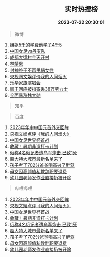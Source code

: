 <div align="center"><h2>实时热搜榜</h2><h4>2023-07-22 20:30:01</h4></div>

> 微博  

1. [姐姐5千的学费他学了4千5](https://s.weibo.com/weibo?q=%23%E5%A7%90%E5%A7%905%E5%8D%83%E7%9A%84%E5%AD%A6%E8%B4%B9%E4%BB%96%E5%AD%A6%E4%BA%864%E5%8D%835%23&t=31&band_rank=1&Refer=top)<br />
2. [中国女足vs丹麦队](https://s.weibo.com/weibo?q=%23%E4%B8%AD%E5%9B%BD%E5%A5%B3%E8%B6%B3vs%E4%B8%B9%E9%BA%A6%E9%98%9F%23&t=31&band_rank=2&Refer=top)<br />
3. [成都大运村今天开村](https://s.weibo.com/weibo?q=%23%E6%88%90%E9%83%BD%E5%A4%A7%E8%BF%90%E6%9D%91%E4%BB%8A%E5%A4%A9%E5%BC%80%E6%9D%91%23&t=31&band_rank=3&Refer=top)<br />
4. [林靖恩](https://s.weibo.com/weibo?q=%E6%9E%97%E9%9D%96%E6%81%A9&t=31&band_rank=4&Refer=top)<br />
5. [封神终于不再甩锅女性](https://s.weibo.com/weibo?q=%23%E5%B0%81%E7%A5%9E%E7%BB%88%E4%BA%8E%E4%B8%8D%E5%86%8D%E7%94%A9%E9%94%85%E5%A5%B3%E6%80%A7%23&t=31&band_rank=5&Refer=top)<br />
6. [央视网文娱评价我的人间烟火](https://s.weibo.com/weibo?q=%23%E5%A4%AE%E8%A7%86%E7%BD%91%E6%96%87%E5%A8%B1%E8%AF%84%E4%BB%B7%E6%88%91%E7%9A%84%E4%BA%BA%E9%97%B4%E7%83%9F%E7%81%AB%23&t=31&band_rank=6&Refer=top)<br />
7. [乐华家族演唱会](https://s.weibo.com/weibo?q=%E4%B9%90%E5%8D%8E%E5%AE%B6%E6%97%8F%E6%BC%94%E5%94%B1%E4%BC%9A&t=31&band_rank=7&Refer=top)<br />
8. [顺丰回应被指寄丢38万劳力士](https://s.weibo.com/weibo?q=%23%E9%A1%BA%E4%B8%B0%E5%9B%9E%E5%BA%94%E8%A2%AB%E6%8C%87%E5%AF%84%E4%B8%A238%E4%B8%87%E5%8A%B3%E5%8A%9B%E5%A3%AB%23&t=31&band_rank=8&Refer=top)<br />
9. [全面暴涨魏大勋](https://s.weibo.com/weibo?q=%23%E5%85%A8%E9%9D%A2%E6%9A%B4%E6%B6%A8%E9%AD%8F%E5%A4%A7%E5%8B%8B%23&t=31&band_rank=9&Refer=top)<br />

> 知乎  


> 百度  

1. [2023年年中中国元首外交回眸](https://www.baidu.com/s?wd=2023%E5%B9%B4%E5%B9%B4%E4%B8%AD%E4%B8%AD%E5%9B%BD%E5%85%83%E9%A6%96%E5%A4%96%E4%BA%A4%E5%9B%9E%E7%9C%B8&sa=fyb_news&rsv_dl=fyb_news)<br />
2. [央视文娱点评《我的人间烟火》](https://www.baidu.com/s?wd=%E5%A4%AE%E8%A7%86%E6%96%87%E5%A8%B1%E7%82%B9%E8%AF%84%E3%80%8A%E6%88%91%E7%9A%84%E4%BA%BA%E9%97%B4%E7%83%9F%E7%81%AB%E3%80%8B&sa=fyb_news&rsv_dl=fyb_news)<br />
3. [中国女足世界杯首战](https://www.baidu.com/s?wd=%E4%B8%AD%E5%9B%BD%E5%A5%B3%E8%B6%B3%E4%B8%96%E7%95%8C%E6%9D%AF%E9%A6%96%E6%88%98&sa=fyb_news&rsv_dl=fyb_news)<br />
4. [收藏！暑期非遗打卡计划](https://www.baidu.com/s?wd=%E6%94%B6%E8%97%8F%EF%BC%81%E6%9A%91%E6%9C%9F%E9%9D%9E%E9%81%97%E6%89%93%E5%8D%A1%E8%AE%A1%E5%88%92&sa=fyb_news&rsv_dl=fyb_news)<br />
5. [俄称4名俄记者遭乌军炮击 已致1死](https://www.baidu.com/s?wd=%E4%BF%84%E7%A7%B04%E5%90%8D%E4%BF%84%E8%AE%B0%E8%80%85%E9%81%AD%E4%B9%8C%E5%86%9B%E7%82%AE%E5%87%BB+%E5%B7%B2%E8%87%B41%E6%AD%BB&sa=fyb_news&rsv_dl=fyb_news)<br />
6. [超大特大城市最新名单来了](https://www.baidu.com/s?wd=%E8%B6%85%E5%A4%A7%E7%89%B9%E5%A4%A7%E5%9F%8E%E5%B8%82%E6%9C%80%E6%96%B0%E5%90%8D%E5%8D%95%E6%9D%A5%E4%BA%86&sa=fyb_news&rsv_dl=fyb_news)<br />
7. [孩子考了702分爸爸喝高兴了醉驾](https://www.baidu.com/s?wd=%E5%AD%A9%E5%AD%90%E8%80%83%E4%BA%86702%E5%88%86%E7%88%B8%E7%88%B8%E5%96%9D%E9%AB%98%E5%85%B4%E4%BA%86%E9%86%89%E9%A9%BE&sa=fyb_news&rsv_dl=fyb_news)<br />
8. [母女因高颜值私教辞职要退费](https://www.baidu.com/s?wd=%E6%AF%8D%E5%A5%B3%E5%9B%A0%E9%AB%98%E9%A2%9C%E5%80%BC%E7%A7%81%E6%95%99%E8%BE%9E%E8%81%8C%E8%A6%81%E9%80%80%E8%B4%B9&sa=fyb_news&rsv_dl=fyb_news)<br />
9. [幼儿园老师发作业直接扔被开除](https://www.baidu.com/s?wd=%E5%B9%BC%E5%84%BF%E5%9B%AD%E8%80%81%E5%B8%88%E5%8F%91%E4%BD%9C%E4%B8%9A%E7%9B%B4%E6%8E%A5%E6%89%94%E8%A2%AB%E5%BC%80%E9%99%A4&sa=fyb_news&rsv_dl=fyb_news)<br />

> 哔哩哔哩  

1. [2023年年中中国元首外交回眸](https://www.baidu.com/s?wd=2023%E5%B9%B4%E5%B9%B4%E4%B8%AD%E4%B8%AD%E5%9B%BD%E5%85%83%E9%A6%96%E5%A4%96%E4%BA%A4%E5%9B%9E%E7%9C%B8&sa=fyb_news&rsv_dl=fyb_news)<br />
2. [央视文娱点评《我的人间烟火》](https://www.baidu.com/s?wd=%E5%A4%AE%E8%A7%86%E6%96%87%E5%A8%B1%E7%82%B9%E8%AF%84%E3%80%8A%E6%88%91%E7%9A%84%E4%BA%BA%E9%97%B4%E7%83%9F%E7%81%AB%E3%80%8B&sa=fyb_news&rsv_dl=fyb_news)<br />
3. [中国女足世界杯首战](https://www.baidu.com/s?wd=%E4%B8%AD%E5%9B%BD%E5%A5%B3%E8%B6%B3%E4%B8%96%E7%95%8C%E6%9D%AF%E9%A6%96%E6%88%98&sa=fyb_news&rsv_dl=fyb_news)<br />
4. [收藏！暑期非遗打卡计划](https://www.baidu.com/s?wd=%E6%94%B6%E8%97%8F%EF%BC%81%E6%9A%91%E6%9C%9F%E9%9D%9E%E9%81%97%E6%89%93%E5%8D%A1%E8%AE%A1%E5%88%92&sa=fyb_news&rsv_dl=fyb_news)<br />
5. [俄称4名俄记者遭乌军炮击 已致1死](https://www.baidu.com/s?wd=%E4%BF%84%E7%A7%B04%E5%90%8D%E4%BF%84%E8%AE%B0%E8%80%85%E9%81%AD%E4%B9%8C%E5%86%9B%E7%82%AE%E5%87%BB+%E5%B7%B2%E8%87%B41%E6%AD%BB&sa=fyb_news&rsv_dl=fyb_news)<br />
6. [超大特大城市最新名单来了](https://www.baidu.com/s?wd=%E8%B6%85%E5%A4%A7%E7%89%B9%E5%A4%A7%E5%9F%8E%E5%B8%82%E6%9C%80%E6%96%B0%E5%90%8D%E5%8D%95%E6%9D%A5%E4%BA%86&sa=fyb_news&rsv_dl=fyb_news)<br />
7. [孩子考了702分爸爸喝高兴了醉驾](https://www.baidu.com/s?wd=%E5%AD%A9%E5%AD%90%E8%80%83%E4%BA%86702%E5%88%86%E7%88%B8%E7%88%B8%E5%96%9D%E9%AB%98%E5%85%B4%E4%BA%86%E9%86%89%E9%A9%BE&sa=fyb_news&rsv_dl=fyb_news)<br />
8. [母女因高颜值私教辞职要退费](https://www.baidu.com/s?wd=%E6%AF%8D%E5%A5%B3%E5%9B%A0%E9%AB%98%E9%A2%9C%E5%80%BC%E7%A7%81%E6%95%99%E8%BE%9E%E8%81%8C%E8%A6%81%E9%80%80%E8%B4%B9&sa=fyb_news&rsv_dl=fyb_news)<br />
9. [幼儿园老师发作业直接扔被开除](https://www.baidu.com/s?wd=%E5%B9%BC%E5%84%BF%E5%9B%AD%E8%80%81%E5%B8%88%E5%8F%91%E4%BD%9C%E4%B8%9A%E7%9B%B4%E6%8E%A5%E6%89%94%E8%A2%AB%E5%BC%80%E9%99%A4&sa=fyb_news&rsv_dl=fyb_news)<br />
